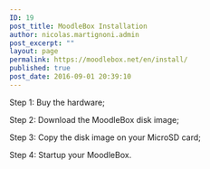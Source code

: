 ```yaml
---
ID: 19
post_title: MoodleBox Installation
author: nicolas.martignoni.admin
post_excerpt: ""
layout: page
permalink: https://moodlebox.net/en/install/
published: true
post_date: 2016-09-01 20:39:10
---
```

Step 1: Buy the hardware;

Step 2: Download the MoodleBox disk image;

Step 3: Copy the disk image on your MicroSD card;

Step 4: Startup your MoodleBox.